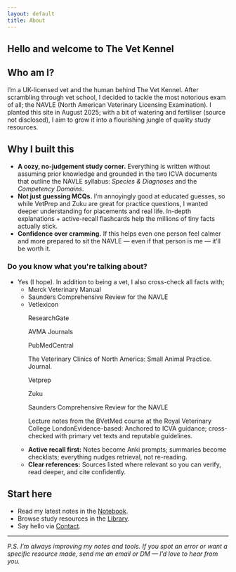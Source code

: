 ```yaml
---
layout: default
title: About
---
```


<section class="about">
  <h2>Hello and welcome to The Vet Kennel</h2>

  <h2>Who am I?</h2>
  <p>I’m a UK-licensed vet and the human behind The Vet Kennel. After scrambling through vet school, I decided to tackle the most notorious exam of all; the NAVLE (North American Veterinary Licensing Examination). I planted this site in August 2025; with a bit of watering and fertiliser (source not disclosed), I aim to grow it into a flourishing jungle of quality study resources.</p>

  <h2>Why I built this</h2>
  <ul>
    <li><strong>A cozy, no-judgement study corner.</strong> Everything is written without assuming prior knowledge and grounded in the two ICVA documents that outline the NAVLE syllabus: <em>Species &amp; Diagnoses</em> and the <em>Competency Domains</em>.</li>
    <li><strong>Not just guessing MCQs.</strong> I’m annoyingly good at educated guesses, so while VetPrep and Zuku are great for practice questions, I wanted deeper understanding for placements and real life. In-depth explanations + active-recall flashcards help the millions of tiny facts actually stick.</li>
    <li><strong>Confidence over cramming.</strong> If this helps even one person feel calmer and more prepared to sit the NAVLE — even if that person is me — it’ll be worth it.</li>
  </ul>

  <div class="build-box">
    <h3>Do you know what you're talking about?</h3>
    <ul>
      <li>Yes (I hope). In addition to being a vet, I also cross-check all facts with;
        <ul>
            <li>Merck Veterinary Manual
            <li>Saunders Comprehensive Review for the NAVLE<li>
Vetlexicon

ResearchGate

AVMA Journals

PubMedCentral

The Veterinary Clinics of North America: Small Animal Practice. Journal.

Vetprep

Zuku

Saunders Comprehensive Review for the NAVLE

Lecture notes from the BVetMed course at the Royal Veterinary College LondonEvidence-based:</strong> Anchored to ICVA guidance; cross-checked with primary vet texts and reputable guidelines.</li>
      <li><strong>Active recall first:</strong> Notes become Anki prompts; summaries become checklists; everything nudges retrieval, not re-reading.</li>
      <li><strong>Clear references:</strong> Sources listed where relevant so you can verify, read deeper, and cite confidently.</li>
    </ul>
  </div>

  <h2>Start here</h2>
  <ul>
    <li>Read my latest notes in the <a href="{{ '/notebook/' | relative_url }}">Notebook</a>.</li>
    <li>Browse study resources in the <a href="{{ '/library/' | relative_url }}">Library</a>.</li>
    <li>Say hello via <a href="{{ '/contact/' | relative_url }}">Contact</a>.</li>
  </ul>

  <hr>

  <p><em>P.S. I’m always improving my notes and tools. If you spot an error or want a specific resource made, send me an email or DM — I’d love to hear from you.</em></p>
</section>
